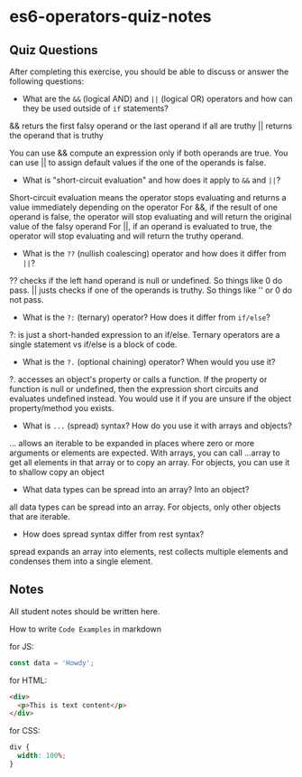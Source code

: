 # es6-operators-quiz-notes

## Quiz Questions

After completing this exercise, you should be able to discuss or answer the following questions:

- What are the `&&` (logical AND) and `||` (logical OR) operators and how can they be used outside of `if` statements?

&& returs the first falsy operand or the last operand if all are truthy
|| returns the operand that is truthy

You can use && compute an expression only if both operands are true.
You can use || to assign default values if the one of the operands is false.

- What is "short-circuit evaluation" and how does it apply to `&&` and `||`?

Short-circuit evaluation means the operator stops evaluating and returns a value immediately depending on the operator
For &&, if the result of one operand is false, the operator will stop evaluating and will return the original value of the falsy operand
For ||, if an operand is evaluated to true, the operator will stop evaluating and will return the truthy operand.

- What is the `??` (nullish coalescing) operator and how does it differ from `||`?

?? checks if the left hand operand is null or undefined. So things like 0 do pass.
|| justs checks if one of the operands is truthy. So things like '' or 0 do not pass.

- What is the `?:` (ternary) operator? How does it differ from `if/else`?

?: is just a short-handed expression to an if/else. Ternary operators are a single statement vs if/else is a block of code.

- What is the `?.` (optional chaining) operator? When would you use it?

?. accesses an object's property or calls a function. If the property or function is null or undefined, then the expression
short circuits and evaluates undefined instead. You would use it if you are unsure if the object property/method you exists.

- What is `...` (spread) syntax? How do you use it with arrays and objects?

... allows an iterable to be expanded in places where zero or more arguments or elements are expected.
With arrays, you can call ...array to get all elements in that array or to copy an array. For objects, you can use it
to shallow copy an object

- What data types can be spread into an array? Into an object?

all data types can be spread into an array. For objects, only other objects that are iterable.

- How does spread syntax differ from rest syntax?

spread expands an array into elements, rest collects multiple elements and condenses them into a single element.

## Notes

All student notes should be written here.

How to write `Code Examples` in markdown

for JS:

```js
const data = 'Howdy';
```

for HTML:

```html
<div>
  <p>This is text content</p>
</div>
```

for CSS:

```css
div {
  width: 100%;
}
```
